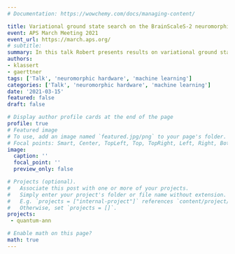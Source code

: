 ```yaml
---
# Documentation: https://wowchemy.com/docs/managing-content/

title: Variational ground state search on the BrainScaleS-2 neuromorphic hardware
event: APS March Meeting 2021
event_url: https://march.aps.org/
# subtitle: 
summary: In this talk Robert presents results on variational ground state search with the BrainScaleS-2 neuromorphic hardware.
authors:
- klassert
- gaerttner
tags: ['Talk', 'neuromorphic hardware', 'machine learning']
categories: ['Talk', 'neuromorphic hardware', 'machine learning']
date: '2021-03-15'
featured: false
draft: false

# Display author profile cards at the end of the page
profile: true
# Featured image
# To use, add an image named `featured.jpg/png` to your page's folder.
# Focal points: Smart, Center, TopLeft, Top, TopRight, Left, Right, BottomLeft, Bottom, BottomRight.
image:
  caption: ''
  focal_point: ''
  preview_only: false

# Projects (optional).
#   Associate this post with one or more of your projects.
#   Simply enter your project's folder or file name without extension.
#   E.g. `projects = ["internal-project"]` references `content/project/deep-learning/index.md`.
#   Otherwise, set `projects = []`.
projects:
 - quantum-ann

# Enable math on this page?
math: true
---
```

